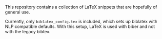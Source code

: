 This repository contains a collection of LaTeX snippets that are
hopefully of general use.

Currently, only `biblatex_config.tex` is included, which sets up biblatex
with NLP compatible defaults. With this setup, LaTeX is used with biber and
not with the legacy bibtex.
